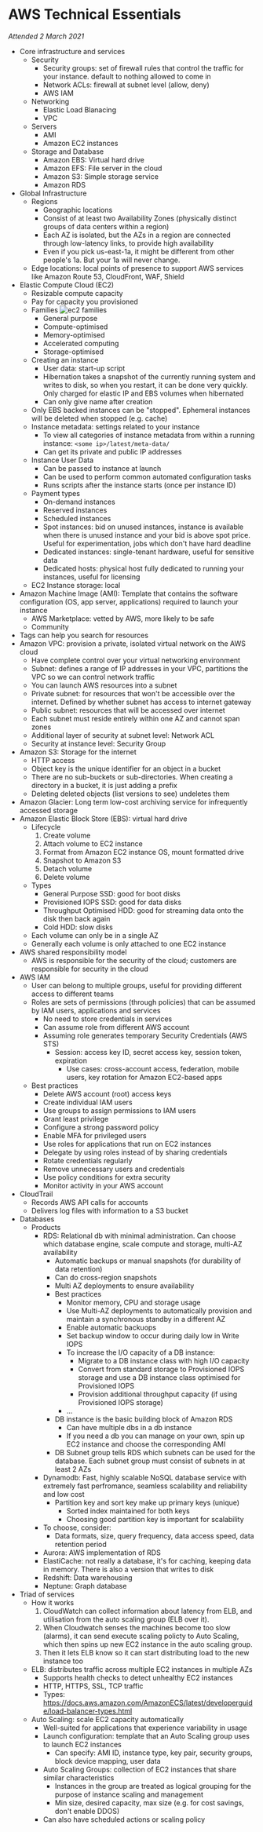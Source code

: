 # AWS Technical Essentials

_Attended 2 March 2021_

- Core infrastructure and services
  - Security
    - Security groups: set of firewall rules that control the traffic for your instance. default to nothing allowed to come in
    - Network ACLs: firewall at subnet level (allow, deny)
    - AWS IAM
  - Networking
    - Elastic Load Blanacing
    - VPC
  - Servers
    - AMI
    - Amazon EC2 instances
  - Storage and Database
    - Amazon EBS: Virtual hard drive
    - Amazon EFS: File server in the cloud
    - Amazon S3: Simple storage service
    - Amazon RDS
- Global Infrastructure
  - Regions
    - Geographic locations
    - Consist of at least two Availability Zones (physically distinct groups of data centers within a region)
    - Each AZ is isolated, but the AZs in a region are connected through low-latency links, to provide high availability
    - Even if you pick us-east-1a, it might be different from other people's 1a. But your 1a will never change.
  - Edge locations: local points of presence to support AWS services like Amazon Route 53, CloudFront, WAF, Shield
- Elastic Compute Cloud (EC2)
  - Resizable compute capacity
  - Pay for capacity you provisioned
  - Families
    ![ec2 families](./ec2-families.jpg)
    - General purpose
    - Compute-optimised
    - Memory-optimised
    - Accelerated computing
    - Storage-optimised
  - Creating an instance
    - User data: start-up script
    - Hibernation takes a snapshot of the currently running system and writes to disk, so when you restart, it can be done very quickly. Only charged for elastic IP and EBS volumes when hibernated
    - Can only give name after creation
  - Only EBS backed instances can be "stopped". Ephemeral instances will be deleted when stopped (e.g. cache)
  - Instance metadata: settings related to your instance
    - To view all categories of instance metadata from within a running instance: `<some ip>/latest/meta-data/`
    - Can get its private and public IP addresses
  - Instance User Data
    - Can be passed to instance at launch
    - Can be used to perform common automated configuration tasks
    - Runs scripts after the instance starts (once per instance ID)
  - Payment types
    - On-demand instances
    - Reserved instances
    - Scheduled instances
    - Spot instances: bid on unused instances, instance is available when there is unused instance and your bid is above spot price. Useful for experimentation, jobs which don't have hard deadline
    - Dedicated instances: single-tenant hardware, useful for sensitive data
    - Dedicated hosts: physical host fully dedicated to running your instances, useful for licensing
  - EC2 Instance storage: local
- Amazon Machine Image (AMI): Template that contains the software configuration (OS, app server, applications) required to launch your instance
  - AWS Marketplace: vetted by AWS, more likely to be safe
  - Community
- Tags can help you search for resources
- Amazon VPC: provision a private, isolated virtual network on the AWS cloud
  - Have complete control over your virtual networking environment
  - Subnet: defines a range of IP addresses in your VPC, partitions the VPC so we can control network traffic
  - You can launch AWS resources into a subnet
  - Private subnet: for resources that won't be accessible over the internet. Defined by whether subnet has access to internet gateway
  - Public subnet: resources that will be accessed over internet
  - Each subnet must reside entirely within one AZ and cannot span zones
  - Additional layer of security at subnet level: Network ACL
  - Security at instance level: Security Group
- Amazon S3: Storage for the internet
  - HTTP access
  - Object key is the unique identifier for an object in a bucket
  - There are no sub-buckets or sub-directories. When creating a directory in a bucket, it is just adding a prefix
  - Deleting deleted objects (list versions to see) undeletes them
- Amazon Glacier: Long term low-cost archiving service for infrequently accessed storage
- Amazon Elastic Block Store (EBS): virtual hard drive
  - Lifecycle
    1. Create volume
    2. Attach volume to EC2 instance
    3. Format from Amazon EC2 instance OS, mount formatted drive
    4. Snapshot to Amazon S3
    5. Detach volume
    6. Delete volume
  - Types
    - General Purpose SSD: good for boot disks
    - Provisioned IOPS SSD: good for data disks
    - Throughput Optimised HDD: good for streaming data onto the disk then back again
    - Cold HDD: slow disks
  - Each volume can only be in a single AZ
  - Generally each volume is only attached to one EC2 instance
- AWS shared responsibility model
  - AWS is responsible for the security of the cloud; customers are responsible for security in the cloud
- AWS IAM
  - User can belong to multiple groups, useful for providing different access to different teams
  - Roles are sets of permissions (through policies) that can be assumed by IAM users, applications and services
    - No need to store credentials in services
    - Can assume role from different AWS account
    - Assuming role generates temporary Security Credentials (AWS STS)
      - Session: access key ID, secret access key, session token, expiration
        - Use cases: cross-account access, federation, mobile users, key rotation for Amazon EC2-based apps
  - Best practices
    - Delete AWS account (root) access keys
    - Create individual IAM users
    - Use groups to assign permissions to IAM users
    - Grant least privilege
    - Configure a strong password policy
    - Enable MFA for privileged users
    - Use roles for applications that run on EC2 instances
    - Delegate by using roles instead of by sharing credentials
    - Rotate credentials regularly
    - Remove unnecessary users and credentials
    - Use policy conditions for extra security
    - Monitor activity in your AWS account
- CloudTrail
  - Records AWS API calls for accounts
  - Delivers log files with information to a S3 bucket
- Databases
  - Products
    - RDS: Relational db with minimal administration. Can choose which database engine, scale compute and storage, multi-AZ availability
      - Automatic backups or manual snapshots (for durability of data retention)
      - Can do cross-region snapshots
      - Multi AZ deployments to ensure availability
      - Best practices
        - Monitor memory, CPU and storage usage
        - Use Multi-AZ deployments to automatically provision and maintain a synchronous standby in a different AZ
        - Enable automatic backuops
        - Set backup window to occur during daily low in Write IOPS
        - To increase the I/O capacity of a DB instance:
          - Migrate to a DB instance class with high I/O capacity
          - Convert from standard storage to Provisioned IOPS storage and use a DB instance class optimised for Provisioned IOPS
          - Provision additional throughput capacity (if using Provisioned IOPS storage)
        - ...
      - DB instance is the basic building block of Amazon RDS
        - Can have multiple dbs in a db instance
        - If you need a db you can manage on your own, spin up EC2 instance and choose the corresponding AMI
      - DB Subnet group tells RDS which subnets can be used for the database. Each subnet group must consist of subnets in at least 2 AZs
    - Dynamodb: Fast, highly scalable NoSQL database service with extremely fast perfromance, seamless scalability and reliability and low cost
      - Partition key and sort key make up primary keys (unique)
        - Sorted index maintained for both keys
        - Choosing good partition key is important for scalability
    - To choose, consider:
      - Data formats, size, query frequency, data access speed, data retention period
    - Aurora: AWS implementation of RDS
    - ElastiCache: not really a database, it's for caching, keeping data in memory. There is also a version that writes to disk
    - Redshift: Data warehousing
    - Neptune: Graph database
- Triad of services
  - How it works
    1. CloudWatch can collect information about latency from ELB, and utilisation from the auto scaling group (ELB over it).
    2. When Cloudwatch senses the machines become too slow (alarms), it can send execute scaling policty to Auto Scaling, which then spins up new EC2 instance in the auto scaling group.
    3. Then it lets ELB know so it can start distributing load to the new instance too
  - ELB: distributes traffic across multiple EC2 instances in multiple AZs
    - Supports health checks to detect unhealthy EC2 instances
    - HTTP, HTTPS, SSL, TCP traffic
    - Types: https://docs.aws.amazon.com/AmazonECS/latest/developerguide/load-balancer-types.html
  - Auto Scaling: scale EC2 capacity automatically
    - Well-suited for applications that experience variability in usage
    - Launch configuration: template that an Auto Scaling group uses to launch EC2 instances
      - Can specify: AMI ID, instance type, key pair, security groups, block device mapping, user data
    - Auto Scaling Groups: collection of EC2 instances that share similar characteristics
      - Instances in the group are treated as logical grouping for the purpose of instance scaling and management
      - Min size, desired capacity, max size (e.g. for cost savings, don't enable DDOS)
    - Can also have scheduled actions or scaling policy
